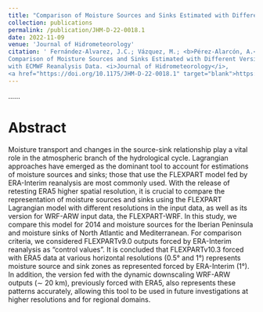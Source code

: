 ```yaml
---
title: "Comparison of Moisture Sources and Sinks Estimated with Different Versions of FLEXPART and FLEXPART-WRF Models Forced with ECMWF Reanalysis Data"
collection: publications
permalink: /publication/JHM-D-22-0018.1
date: 2022-11-09
venue: 'Journal of Hidrometeorology'
citation: ' Fernández-Alvarez, J.C.; Vázquez, M.; <b>Pérez-Alarcón, A.</b>; Nieto, R.; Gimeno, L. (2022).
Comparison of Moisture Sources and Sinks Estimated with Different Versions of FLEXPART and FLEXPART-WRF Models Forced 
with ECMWF Reanalysis Data. <i>Journal of Hidrometeorology</i>,
<a href="https://doi.org/10.1175/JHM-D-22-0018.1" target="blank">https://doi.org/10.1175/JHM-D-22-0018.1</a>'
---
```


......  

# Abstract

Moisture transport and changes in the source-sink relationship play a vital role in the atmospheric branch of the hydrological cycle. 
Lagrangian approaches have emerged as the dominant tool to account for estimations of moisture sources and sinks; those that use the FLEXPART
model fed by ERA-Interim reanalysis are most commonly used. With the release of retesting ERA5 higher spatial resolution, it is crucial to 
compare the representation of moisture sources and sinks using the FLEXPART Lagrangian model with different resolutions in the input data,
as well as its version for WRF-ARW input data, the FLEXPART-WRF. In this study, we compare this model for 2014 and moisture sources for the
Iberian Peninsula and moisture sinks of North Atlantic and Mediterranean. For comparison criteria, we considered FLEXPARTv9.0 outputs forced 
by ERA-Interim reanalysis as “control values”. It is concluded that FLEXPARTv10.3 forced with ERA5 data at various horizontal resolutions 
(0.5° and 1°) represents moisture source and sink zones as represented forced by ERA-Interim (1°). In addition, the version fed with the
dynamic downscaling WRF-ARW outputs (∼ 20 km), previously forced with ERA5, also represents these patterns accurately, allowing this tool to 
be used in future investigations at higher resolutions and for regional domains.
